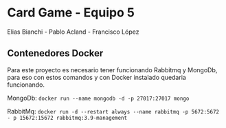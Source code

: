 # Card Game - Equipo 5

Elias Bianchi - Pablo Acland - Francisco López

## Contenedores Docker

Para este proyecto es necesario tener funcionando Rabbitmq y MongoDb, para eso con estos comandos y con Docker instalado quedaria funcionando.

MongoDb: `docker run --name mongodb -d -p 27017:27017 mongo`

RabbitMq: `docker run -d --restart always --name rabbitmq -p 5672:5672 - p 15672:15672 rabbitmq:3.9-management`

